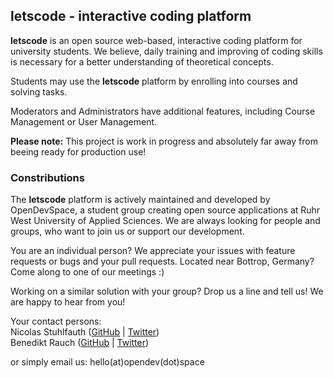 ## letscode - interactive coding platform

**letscode** is an open source web-based, interactive coding platform for university students.
We believe, daily training and improving of coding skills is necessary for a better understanding of theoretical concepts.

Students may use the **letscode** platform by enrolling into courses and solving tasks.

Moderators and Administrators have additional features, including Course Management or User Management.

**Please note:** This project is work in progress and absolutely far away from beeing ready for production use!

### Constributions

The **letscode** platform is actively maintained and developed by OpenDevSpace,
a student group creating open source applications at Ruhr West University of Applied Sciences.
We are always looking for people and groups, who want to join us or support our development.

You are an individual person? We appreciate your issues with feature requests or bugs and your pull requests.
Located near Bottrop, Germany? Come along to one of our meetings :)

Working on a similar solution with your group? Drop us a line and tell us! We are happy to hear from you!

Your contact persons:<br>
Nicolas Stuhlfauth (<a href="https://github.com/nicostuhlfauth" target="_blank">GitHub</a> | <a href="https://twitter.com/nicostuhlfauth" target="_blank">Twitter</a>)<br>
Benedikt Rauch (<a href="https://github.com/benediktrauch" target="_blank">GitHub</a> | <a href="https://twitter.com/pingubene" target="_blank">Twitter</a>)

or simply email us: hello(at)opendev(dot)space
